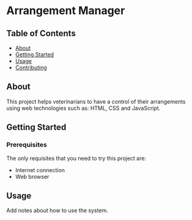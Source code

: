 # Arrangement Manager

## Table of Contents

- [About](#about)
- [Getting Started](#getting_started)
- [Usage](#usage)
- [Contributing](../CONTRIBUTING.md)

## About <a name = "about"></a>

This project helps veterinarians to have a control of their arrangements using web technologies such as: HTML, CSS and JavaScript.

## Getting Started <a name = "getting_started"></a>


### Prerequisites

The only requisites that you need to try this project are:
- Internet connection
- Web browser

## Usage <a name = "usage"></a>

Add notes about how to use the system.
